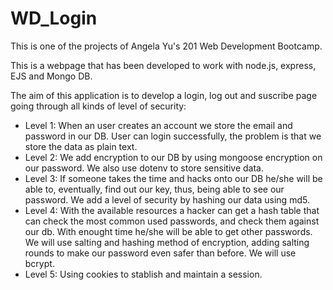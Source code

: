 # WD_Login
This is one of the projects of Angela Yu's 201 Web Development Bootcamp.

This is a webpage that has been developed to work with node.js, express, EJS and Mongo DB.

The aim of this application is to develop a login, log out and suscribe page going through all kinds of level of security:
* Level 1: When an user creates an account we store the email and password in our DB. User can login successfully, the problem is that we store the data as plain text.
* Level 2: We add encryption to our DB by using mongoose encryption on our password. We also use dotenv to store sensitive data. 
* Level 3: If someone takes the time and hacks onto our DB he/she will be able to, eventually, find out our key, thus, being able to see our password. We add a level of security by hashing our data using md5.
* Level 4: With the available resources a hacker can get a hash table that can check the most common used passwords, and check them against our db. With enought time he/she will be able to get other passwords. We will use salting and hashing method of encryption, adding salting rounds to make our password even safer than before. We will use bcrypt.
* Level 5: Using cookies to stablish and maintain a session.
